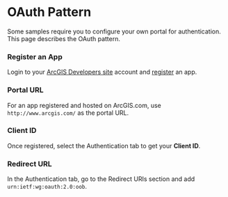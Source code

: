 # OAuth Pattern

Some samples require you to configure your own portal for authentication. This page describes the OAuth pattern.

### Register an App
Login to your [ArcGIS Developers site](http://developers.arcgis.com) account and [register](https://developers.arcgis.com/applications/#/new/) an app.

### Portal URL
For an app registered and hosted on ArcGIS.com, use `http://www.arcgis.com/` as the portal URL.

### Client ID
Once registered, select the Authentication tab to get your **Client ID**.

### Redirect URL
In the Authentication tab, go to the Redirect URIs section and add `urn:ietf:wg:oauth:2.0:oob`.
